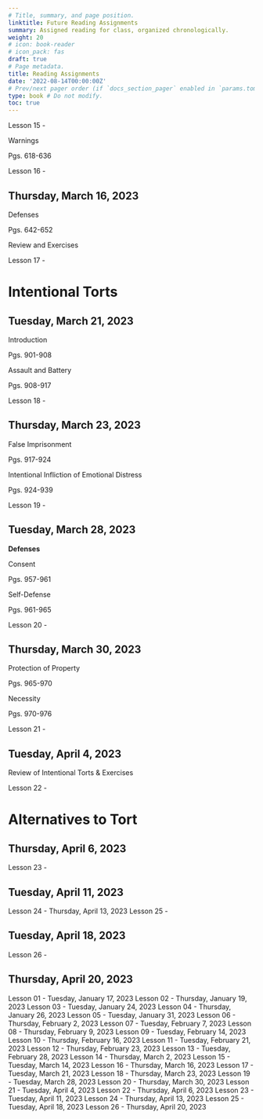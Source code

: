 ```yaml
---
# Title, summary, and page position.
linktitle: Future Reading Assignments
summary: Assigned reading for class, organized chronologically.
weight: 20
# icon: book-reader
# icon_pack: fas
draft: true
# Page metadata.
title: Reading Assignments
date: '2022-08-14T00:00:00Z'
# Prev/next pager order (if `docs_section_pager` enabled in `params.toml`)
type: book # Do not modify.
toc: true
---
```




Lesson 15 - 

Warnings

Pgs. 618-636

Lesson 16 - 
## Thursday, March 16, 2023

Defenses

Pgs. 642-652

Review and Exercises


Lesson 17 - 

# Intentional Torts

## Tuesday, March 21, 2023
Introduction

Pgs. 901-908

Assault and Battery

Pgs. 908-917

Lesson 18 - 
## Thursday, March 23, 2023
False Imprisonment

Pgs. 917-924

Intentional Infliction of Emotional Distress

Pgs. 924-939

Lesson 19 - 
## Tuesday, March 28, 2023

**Defenses**

Consent

Pgs. 957-961

Self-Defense

Pgs. 961-965

Lesson 20 - 
## Thursday, March 30, 2023

Protection of Property

Pgs. 965-970

Necessity

Pgs. 970-976

Lesson 21 - 

## Tuesday, April 4, 2023

Review of Intentional Torts & Exercises

Lesson 22 - 

# Alternatives to Tort

## Thursday, April 6, 2023
Lesson 23 - 
## Tuesday, April 11, 2023
Lesson 24 - 
Thursday, April 13, 2023
Lesson 25 - 
## Tuesday, April 18, 2023
Lesson 26 - 
## Thursday, April 20, 2023




Lesson 01 - Tuesday, January 17, 2023
Lesson 02 - Thursday, January 19, 2023
Lesson 03 - Tuesday, January 24, 2023
Lesson 04 - Thursday, January 26, 2023
Lesson 05 - Tuesday, January 31, 2023
Lesson 06 - Thursday, February 2, 2023
Lesson 07 - Tuesday, February 7, 2023
Lesson 08 - Thursday, February 9, 2023
Lesson 09 - Tuesday, February 14, 2023
Lesson 10 - Thursday, February 16, 2023
Lesson 11 - Tuesday, February 21, 2023
Lesson 12 - Thursday, February 23, 2023
Lesson 13 - Tuesday, February 28, 2023
Lesson 14 - Thursday, March 2, 2023
Lesson 15 - Tuesday, March 14, 2023
Lesson 16 - Thursday, March 16, 2023
Lesson 17 - Tuesday, March 21, 2023
Lesson 18 - Thursday, March 23, 2023
Lesson 19 - Tuesday, March 28, 2023
Lesson 20 - Thursday, March 30, 2023
Lesson 21 - Tuesday, April 4, 2023
Lesson 22 - Thursday, April 6, 2023
Lesson 23 - Tuesday, April 11, 2023
Lesson 24 - Thursday, April 13, 2023
Lesson 25 - Tuesday, April 18, 2023
Lesson 26 - Thursday, April 20, 2023




